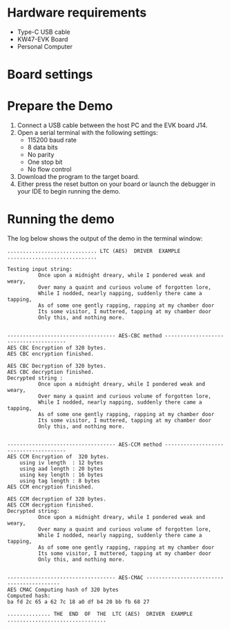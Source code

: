 Hardware requirements
=====================
- Type-C USB cable
- KW47-EVK Board
- Personal Computer

Board settings
============

Prepare the Demo
================
1.  Connect a USB cable between the host PC and the EVK board J14.
2.  Open a serial terminal with the following settings:
    - 115200 baud rate
    - 8 data bits
    - No parity
    - One stop bit
    - No flow control
3.  Download the program to the target board.
4.  Either press the reset button on your board or launch the debugger in your IDE to begin running the demo.

Running the demo
================
The log below shows the output of the demo in the terminal window:
~~~~~~~~~~~~~~~~~~~~~~~~~~~~~~~~~~~
............................. LTC (AES)  DRIVER  EXAMPLE .............................

Testing input string:
          Once upon a midnight dreary, while I pondered weak and weary,
          Over many a quaint and curious volume of forgotten lore,
          While I nodded, nearly napping, suddenly there came a tapping,
          As of some one gently rapping, rapping at my chamber door
          Its some visitor, I muttered, tapping at my chamber door
          Only this, and nothing more.


----------------------------------- AES-CBC method --------------------------------------
AES CBC Encryption of 320 bytes.
AES CBC encryption finished.

AES CBC Decryption of 320 bytes.
AES CBC decryption finished.
Decrypted string :
          Once upon a midnight dreary, while I pondered weak and weary,
          Over many a quaint and curious volume of forgotten lore,
          While I nodded, nearly napping, suddenly there came a tapping,
          As of some one gently rapping, rapping at my chamber door
          Its some visitor, I muttered, tapping at my chamber door
          Only this, and nothing more.


----------------------------------- AES-CCM method --------------------------------------
AES CCM Encryption of  320 bytes.
    using iv length  : 12 bytes
    using aad length : 20 bytes
    using key length : 16 bytes
    using tag length : 8 bytes
AES CCM encryption finished.

AES CCM decryption of 320 bytes.
AES CCM decryption finished.
Decrypted string:
          Once upon a midnight dreary, while I pondered weak and weary,
          Over many a quaint and curious volume of forgotten lore,
          While I nodded, nearly napping, suddenly there came a tapping,
          As of some one gently rapping, rapping at my chamber door
          Its some visitor, I muttered, tapping at my chamber door
          Only this, and nothing more.


----------------------------------- AES-CMAC ------------------------------------------
AES CMAC Computing hash of 320 bytes
Computed hash:
ba fd 2c 65 a 62 7c 18 a0 df b4 20 bb fb 68 27

.............. THE  END  OF  THE  LTC (AES)  DRIVER  EXAMPLE ................................
~~~~~~~~~~~~~~~~~~~~~~~~~~~~~~~~~~~
